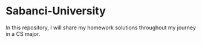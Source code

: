 # Sabanci-University

In this repository, I will share my homework solutions throughout my journey in a CS major.
